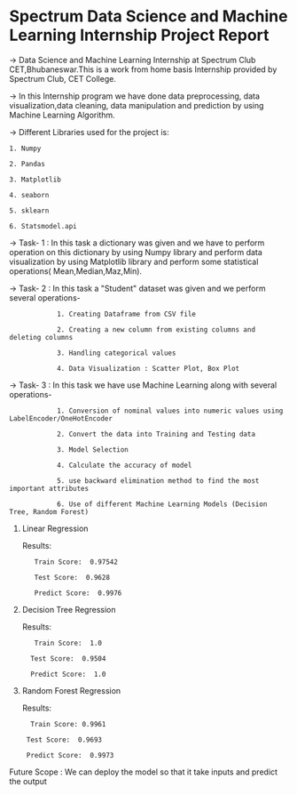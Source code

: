 # Spectrum Data Science and Machine Learning Internship Project Report
-> Data Science and Machine Learning Internship at Spectrum Club CET,Bhubaneswar.This is a work from home basis Internship provided by Spectrum Club, CET College.

-> In this Internship program we have done data preprocessing, data visualization,data cleaning, data manipulation and prediction by using Machine Learning Algorithm.

-> Different Libraries used for the project is:

    1. Numpy
    
    2. Pandas
    
    3. Matplotlib
    
    4. seaborn
    
    5. sklearn
    
    6. Statsmodel.api
   
-> Task- 1   :  In this task a dictionary was given and we have to perform operation on this dictionary by using Numpy library and perform data visualization by using Matplotlib library and perform some statistical operations( Mean,Median,Maz,Min).

-> Task- 2   : In this task a "Student" dataset was given and we perform several operations-

                1. Creating Dataframe from CSV file
               
                2. Creating a new column from existing columns and deleting columns
               
                3. Handling categorical values
               
                4. Data Visualization : Scatter Plot, Box Plot
          
-> Task- 3   : In this task we have use  Machine Learning along with several operations-
              
                1. Conversion of nominal values into numeric values using LabelEncoder/OneHotEncoder
                
                2. Convert the data into Training and Testing data
                
                3. Model Selection
                
                4. Calculate the accuracy of model
                
                5. use backward elimination method to find the most important attributes 
                
                6. Use of different Machine Learning Models (Decision Tree, Random Forest)
                
1. Linear Regression

    Results:
    
          Train Score:  0.97542

          Test Score:  0.9628

          Predict Score:  0.9976
    
 2. Decision Tree Regression
     
     Results:
     
           Train Score:  1.0

          Test Score:  0.9504

          Predict Score:  1.0
 
  2. Random Forest Regression
     
     Results:
     
           Train Score: 0.9961

          Test Score:  0.9693

          Predict Score:  0.9973
          
 Future Scope :  We can deploy the model so that it take inputs and predict the output
    
    
    
    
    
    
    
    
    
    
    
